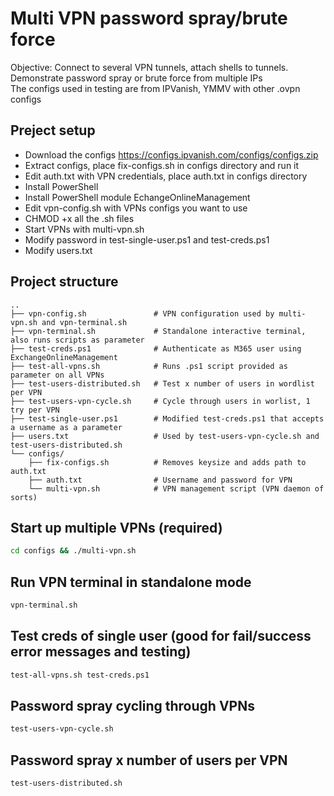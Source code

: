 # Multi VPN password spray/brute force
Objective: Connect to several VPN tunnels, attach shells to tunnels. Demonstrate password spray or brute force from multiple IPs  
The configs used in testing are from IPVanish, YMMV with other .ovpn configs

## Preject setup  
- Download the configs
https://configs.ipvanish.com/configs/configs.zip
- Extract configs, place fix-configs.sh in configs directory and run it
- Edit auth.txt with VPN credentials, place auth.txt in configs directory
- Install PowerShell
- Install PowerShell module EchangeOnlineManagement
- Edit vpn-config.sh with VPNs configs you want to use
- CHMOD +x all the .sh files
- Start VPNs with multi-vpn.sh
- Modify password in test-single-user.ps1 and test-creds.ps1
- Modify users.txt

## Project structure  
```
..
├── vpn-config.sh               # VPN configuration used by multi-vpn.sh and vpn-terminal.sh
├── vpn-terminal.sh             # Standalone interactive terminal, also runs scripts as parameter
├── test-creds.ps1              # Authenticate as M365 user using ExchangeOnlineManagement
├── test-all-vpns.sh            # Runs .ps1 script provided as parameter on all VPNs
├── test-users-distributed.sh   # Test x number of users in wordlist per VPN
├── test-users-vpn-cycle.sh     # Cycle through users in worlist, 1 try per VPN
├── test-single-user.ps1        # Modified test-creds.ps1 that accepts a username as a parameter
├── users.txt                   # Used by test-users-vpn-cycle.sh and test-users-distributed.sh
└── configs/
    ├── fix-configs.sh          # Removes keysize and adds path to auth.txt
    ├── auth.txt                # Username and password for VPN
    └── multi-vpn.sh            # VPN management script (VPN daemon of sorts)
```

## Start up multiple VPNs (required)
```bash
cd configs && ./multi-vpn.sh
```

## Run VPN terminal in standalone mode
```bash
vpn-terminal.sh
```

## Test creds of single user (good for fail/success error messages and testing)
```bash
test-all-vpns.sh test-creds.ps1 
```

## Password spray cycling through VPNs 
```bash
test-users-vpn-cycle.sh
```

## Password spray x number of users per VPN
```bash
test-users-distributed.sh
```







